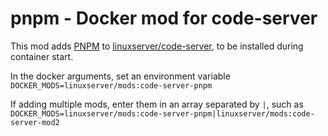 # pnpm - Docker mod for code-server

This mod adds [PNPM](https://github.com/pnpm/pnpm) to [linuxserver/code-server](https://github.com/linuxserver/docker-code-server), to be installed during container start.

In the docker arguments, set an environment variable `DOCKER_MODS=linuxserver/mods:code-server-pnpm`

If adding multiple mods, enter them in an array separated by `|`, such as `DOCKER_MODS=linuxserver/mods:code-server-pnpm|linuxserver/mods:code-server-mod2`
